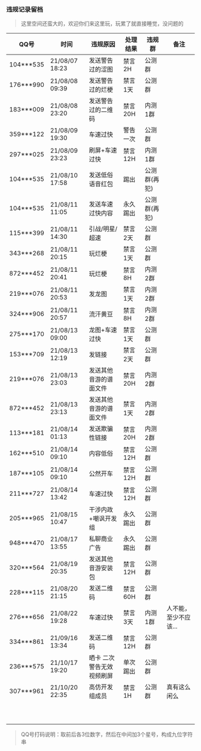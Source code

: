 ### 违规记录留档

> 这里空间还蛮大的，欢迎你们来这里玩，玩累了就直接睡觉，没问题的

QQ号 | 时间 | 违规原因 | 处理结果 | 违规群 | 备注
-- | -- | -- | -- | -- | --
104***535 | 21/08/07 18:23 | 发送警告过的涩图 | 禁言2H | 公测群 |
176***990 | 21/08/08 09:39 | 发送警告过的烂梗 | 禁言1天 | 公测群 |
183***009 | 21/08/08 23:20 | 发送警告过的二维码| 禁言20H | 内测1群 |
359***122 | 21/08/09 19:30 | 车速过快 | 警告一次 | 公测群 |
297***025 | 21/08/09 23:23 | 刷屏+车速过快 | 禁言12H | 内测1群 |
104***535 | 21/08/10 17:58 | 发送低俗语音红包 | 踢出 | 公测群(再犯) |
104***535 | 21/08/11 11:05 | 发送车速过快内容 | 永久踢出 | 公测群(再犯) |
115***399 | 21/08/11 14:30 | 引战/明星/超速 | 禁言2天 | 公测群 |
343***268 | 21/08/11 20:15 | 玩烂梗 | 禁言1天 | 公测群 |
872***452 | 21/08/11 20:41 | 玩烂梗 | 禁言8H | 内测2群 |
219***076 | 21/08/11 20:53 | 发龙图 | 禁言1天 | 内测2群 |
324***906 | 21/08/11 20:57 | 流汗黄豆 | 禁言8H | 内测2群 |
275***170 | 21/08/13 09:00 | 龙图+车速过快 | 禁言1天 | 公测群 |
153***709 | 21/08/13 12:19 | 发链接 | 禁言2天 | 公测群 |
219***076 | 21/08/13 23:03 | 发送其他音游的谱面文件 | 禁言20H | 内测2群 |
872***452 | 21/08/13 23:13 | 发送其他音游的谱面文件 | 禁言1天 | 内测2群 |
113***181 | 21/08/14 01:13 | 发送欺骗性链接 | 禁言20H | 内测2群 |
162***510 | 21/08/14 09:10 | 内容低俗 | 禁言12H | 公测群 |
187***105 | 21/08/14 09:10 | 公然开车 | 禁言12H | 公测群 |
211***727 | 21/08/14 13:42 | 车速过快 | 禁言12H | 公测群 |
205***965 | 21/08/15 10:47 | 干涉内政+嘲讽开发组 | 永久踢出 | 公测群 |
948***470 | 21/08/17 13:55 | 私聊商业广告 | 永久踢出 | 公测群 |
320***564 | 21/08/19 20:35 | 发送其他音游安装包 | 禁言12H | 公测群 |
228***115 | 21/08/20 21:15 | 发送二维码  | 禁言60H | 公测群 |
276***656 | 21/08/22 19:28 | 车速过快 | 禁言3天 | 内测1群 | 人不能，至少不应该...
334***861 | 21/09/16 13:34 | 发送二维码| 禁言12H | 公测群 |
236***575 | 21/10/17 19:20 | 晒卡 二次警告无效 视频刷屏 | 单次踢出 | 公测群 |
 307***961| 21/10/20 22:35 | 高仿开发组成员 |禁言1H | 公测群 | 真有这么闲么
 | | | | |
 | | | | |
 | | | | |
 | | | | |
 | | | | |
 | | | | |
 | | | | |
 | | | | |
 | | | | |
 | | | | |

> QQ号打码说明：取前后各3位数字，然后在中间加3个星号，构成九位字符串
